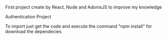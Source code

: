 First project create by React, Node and AdonisJS to improve my knowledge

Authentication Project

To import just get the code and execute the command "npm install" for download the dependecies
